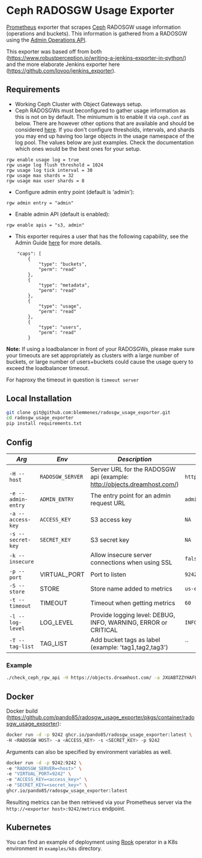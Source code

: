 # Ceph RADOSGW Usage Exporter

[Prometheus](https://prometheus.io/) exporter that scrapes [Ceph](http://ceph.com/) RADOSGW usage
information (operations and buckets). This information is gathered from a RADOSGW using the
[Admin Operations API](http://docs.ceph.com/docs/master/radosgw/adminops/).

This exporter was based off from both
(https://www.robustperception.io/writing-a-jenkins-exporter-in-python/) and the more elaborate
Jenkins exporter here (https://github.com/lovoo/jenkins_exporter).

## Requirements

- Working Ceph Cluster with Object Gateways setup.
- Ceph RADOSGWs must beconfigured to gather usage information as this is not on by default. The
  miniumum is to enable it via `ceph.conf` as below. There are however other options that are
  available and should be considered [here](http://docs.ceph.com/docs/master/radosgw/config-ref/).
  If you don't configure thresholds, intervals, and shards you may end up having too large objects
  in the usage namespace of the log pool. The values below are just examples. Check the
  documentation which ones would be the best ones for your setup.

```
rgw enable usage log = true
rgw usage log flush threshold = 1024
rgw usage log tick interval = 30
rgw usage max shards = 32
rgw usage max user shards = 8

```

- Configure admin entry point (default is 'admin'):

```
rgw admin entry = "admin"
```

- Enable admin API (default is enabled):

```
rgw enable apis = "s3, admin"
```

- This exporter requires a user that has the following capability, see the Admin Guide
  [here](http://docs.ceph.com/docs/master/radosgw/admin/#add-remove-admin-capabilities) for more
  details.

```
    "caps": [
        {
            "type": "buckets",
            "perm": "read"
        },
        {
            "type": "metadata",
            "perm": "read"
        },
        {
            "type": "usage",
            "perm": "read"
        },
        {
            "type": "users",
            "perm": "read"
        }
```

**Note:** If using a loadbalancer in front of your RADOSGWs, please make sure your timeouts are set
appropriately as clusters with a large number of buckets, or large number of users+buckets could
cause the usage query to exceed the loadbalancer timeout.

For haproxy the timeout in question is `timeout server`

## Local Installation

```bash
git clone git@github.com:blemmenes/radosgw_usage_exporter.git
cd radosgw_usage_exporter
pip install requirements.txt
```

## Config

| _Arg_              | _Env_            | _Description_                                                           | _Default_           |
| ------------------ | ---------------- | ----------------------------------------------------------------------- | ------------------- |
| `-H --host`        | `RADOSGW_SERVER` | Server URL for the RADOSGW api (example: http://objects.dreamhost.com/) | `http://radosgw:80` |
| `-e --admin-entry` | `ADMIN_ENTRY`    | The entry point for an admin request URL                                | `admin`             |
| `-a --access-key`  | `ACCESS_KEY`     | S3 access key                                                           | `NA`                |
| `-s --secret-key`  | `SECRET_KEY`     | S3 secret key                                                           | `NA`                |
| `-k --insecure`    |                  | Allow insecure server connections when using SSL                        | `false`             |
| `-p --port`        | VIRTUAL_PORT     | Port to listen                                                          | `9242`              |
| `-S --store`       | STORE            | Store name added to metrics                                             | `us-east-1`         |
| `-t --timeout`     | TIMEOUT          | Timeout when getting metrics                                            | `60`                |
| `-l --log-level`   | LOG_LEVEL        | Provide logging level: DEBUG, INFO, WARNING, ERROR or CRITICAL          | `INFO`              |
| `-T --tag-list`    | TAG_LIST         | Add bucket tags as label (example: 'tag1,tag2,tag3')                    | ``                  |

### Example

```bash
./check_ceph_rgw_api -H https://objects.dreamhost.com/ -a JXUABTZZYHAFLCMF9VYV -s jjP8RDD0R156atS6ACSy2vNdJLdEPM0TJQ5jD1pw
```

## Docker

Docker build
(https://github.com/pando85/radosgw_usage_exporter/pkgs/container/radosgw_usage_exporter):

```bash
docker run -d -p 9242 ghcr.io/pando85/radosgw_usage_exporter:latest \
-H <RADOSGW HOST> -a <ACCESS_KEY> -s <SECRET_KEY> -p 9242
```

Arguments can also be specified by environment variables as well.

```bash
docker run -d -p 9242:9242 \
-e "RADOSGW_SERVER=<host>" \
-e "VIRTUAL_PORT=9242" \
-e "ACCESS_KEY=<access_key>" \
-e "SECRET_KEY=<secret_key>" \
ghcr.io/pando85/radosgw_usage_exporter:latest
```

Resulting metrics can be then retrieved via your Prometheus server via the
`http://<exporter host>:9242/metrics` endpoint.

## Kubernetes

You can find an example of deployment using [Rook](https://rook.io/) operator in a K8s environment
in `examples/k8s` directory.
